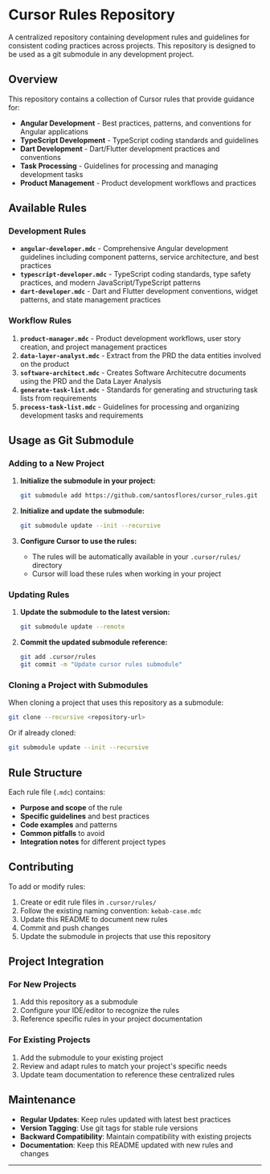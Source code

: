 # Cursor Rules Repository

A centralized repository containing development rules and guidelines for consistent coding practices across projects. This repository is designed to be used as a git submodule in any development project.

## Overview

This repository contains a collection of Cursor rules that provide guidance for:

- **Angular Development** - Best practices, patterns, and conventions for Angular applications
- **TypeScript Development** - TypeScript coding standards and guidelines
- **Dart Development** - Dart/Flutter development practices and conventions
- **Task Processing** - Guidelines for processing and managing development tasks
- **Product Management** - Product development workflows and practices

## Available Rules

### Development Rules

- **`angular-developer.mdc`** - Comprehensive Angular development guidelines including component patterns, service architecture, and best practices
- **`typescript-developer.mdc`** - TypeScript coding standards, type safety practices, and modern JavaScript/TypeScript patterns
- **`dart-developer.mdc`** - Dart and Flutter development conventions, widget patterns, and state management practices

### Workflow Rules

1. **`product-manager.mdc`** - Product development workflows, user story creation, and project management practices
2. **`data-layer-analyst.mdc`** - Extract from the PRD the data entities involved on the product
3. **`software-architect.mdc`** - Creates Software Architecutre documents using the PRD and the Data Layer Analysis
4. **`generate-task-list.mdc`** - Standards for generating and structuring task lists from requirements
5. **`process-task-list.mdc`** - Guidelines for processing and organizing development tasks and requirements

## Usage as Git Submodule

### Adding to a New Project

1. **Initialize the submodule in your project:**

   ```bash
   git submodule add https://github.com/santosflores/cursor_rules.git .cursor
   ```

2. **Initialize and update the submodule:**

   ```bash
   git submodule update --init --recursive
   ```

3. **Configure Cursor to use the rules:**
   - The rules will be automatically available in your `.cursor/rules/` directory
   - Cursor will load these rules when working in your project

### Updating Rules

1. **Update the submodule to the latest version:**

   ```bash
   git submodule update --remote
   ```

2. **Commit the updated submodule reference:**

   ```bash
   git add .cursor/rules
   git commit -m "Update cursor rules submodule"
   ```

### Cloning a Project with Submodules

When cloning a project that uses this repository as a submodule:

```bash
git clone --recursive <repository-url>
```

Or if already cloned:

```bash
git submodule update --init --recursive
```

## Rule Structure

Each rule file (`.mdc`) contains:

- **Purpose and scope** of the rule
- **Specific guidelines** and best practices
- **Code examples** and patterns
- **Common pitfalls** to avoid
- **Integration notes** for different project types

## Contributing

To add or modify rules:

1. Create or edit rule files in `.cursor/rules/`
2. Follow the existing naming convention: `kebab-case.mdc`
3. Update this README to document new rules
4. Commit and push changes
5. Update the submodule in projects that use this repository

## Project Integration

### For New Projects

1. Add this repository as a submodule
2. Configure your IDE/editor to recognize the rules
3. Reference specific rules in your project documentation

### For Existing Projects

1. Add the submodule to your existing project
2. Review and adapt rules to match your project's specific needs
3. Update team documentation to reference these centralized rules

## Maintenance

- **Regular Updates**: Keep rules updated with latest best practices
- **Version Tagging**: Use git tags for stable rule versions
- **Backward Compatibility**: Maintain compatibility with existing projects
- **Documentation**: Keep this README updated with new rules and changes

---
